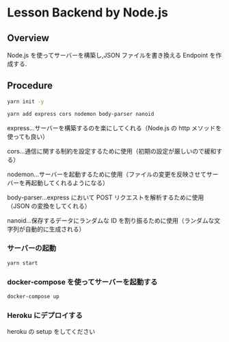 # Lesson Backend by Node.js

## Overview

Node.js を使ってサーバーを構築し,JSON ファイルを書き換える Endpoint を作成する.

## Procedure

```sh
yarn init -y
```

```sh
yarn add express cors nodemon body-parser nanoid
```

express...サーバーを構築するのを楽にしてくれる（Node.js の http メソッドを使っても良い）

cors...通信に関する制約を設定するために使用（初期の設定が厳しいので緩和する）

nodemon...サーバーを起動するために使用（ファイルの変更を反映させてサーバーを再起動してくれるようになる）

body-parser...express において POST リクエストを解析するために使用（JSON の変換をしてくれる）

nanoid...保存するデータにランダムな ID を割り振るために使用（ランダムな文字列が自動的に生成される）

### サーバーの起動

```sh
yarn start
```

### docker-compose を使ってサーバーを起動する

```sh
docker-compose up
```

### Heroku にデプロイする

heroku の setup をしてください
